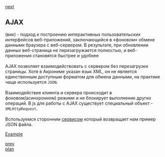 <a href="05.md">next</a>

<h2>AJAX</h2>

<div>
(вик) - подход к построению интерактивных пользовательских интерфейсов веб-приложений,
заключающийся в «фоновом» обмене данными браузера с веб-сервером.
В результате, при обновлении данных веб-страница не перезагружается полностью,
и веб-приложения становятся быстрее и удобнее
</div>

<br/>

<div>
AJAX позволяет взаимодействовать с сервером без перезагрузки страницы.
Хотя в Акрониме указан язык XML, он не является единственным доступным форматом для обмена данными,
на практике чаще используется <code>JSON</code>.
</div>

<br/>

<div>
Взаимодействие клиента и сервера происходит в фоновом(асинхронном) режиме
и не блокирует выполнение других операций.
В js для работы с AJAX существует специальный объект - <code>XMLHttpRequest</code>.
</div>

<br/>

<div>
Вспользуемся сторонним <a href="https://jsonplaceholder.typicode.com/">сервисом</a>
который возвращает нам пример JSON файла.

<br/>

<a href="./ajax/app.html">Example</a>

</div>

<a href="03.md">prev</a>
<br/>
<a href="00.md">plan</a>

